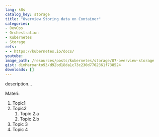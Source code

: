 ```yaml
---
lang: k8s
catalog_key: storage
title: "Overview Storing data on Container"
categories:
- DevOps
- Orchestration
- Kubernetes
- Storage
refs: 
- - https://kubernetes.io/docs/
youtube: 
image_path: /resources/posts/kubernetes/storage/07-overview-storage
gist: dimMaryanto93/d92bd18da1c73c230d7762361f738524
downloads: []
---
```



description...

<!--more-->

Materi: 

1. Topic1
2. Topic2
    1. Topic 2.a
    2. Topic 2.b
3. Topic 3
4. Topic 4